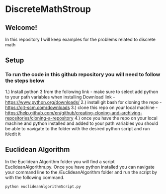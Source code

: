 # DiscreteMathStroup
 
## Welcome!

In this repository I will keep examples for the problems related to discrete math

## Setup

### To run the code in this github repository you will need to follow the steps below
1.) Install python 3 from the following link - make sure to select add python to your path variables when installing 
Download link - https://www.python.org/downloads/
2.) install git bash for cloning the repo - https://git-scm.com/downloads
3.) clone this repo on your local machine - https://help.github.com/en/github/creating-cloning-and-archiving-repositories/cloning-a-repository
4.) once you have the repo on your local machine and python installed and added to your path variables you should be able to navigate to the folder with the desired python script and run it/edit it

## Euclidean Algorithm
In the Euclidean Algorithm folder you will find a script EuclideanAlgorithm.py. Once you have python installed you can navigate your command line to the /EuclideanAlgorithm folder and run the script by with the following command.

```python euclideanAlgorithmScript.py```